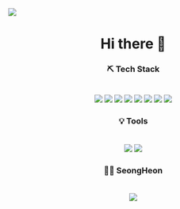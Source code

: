 <img src="https://capsule-render.vercel.app/api?type=wave&color=auto&height=300&section=header&text=SeongHeon%&fontSize=70" />

<h1 align="center">
  Hi there 👋
</h3>

<h3 align="center">⛏ Tech Stack 
  <p align="center">
  </br>
<img src="https://img.shields.io/badge/HTML5-E34F26?style=flat-square&logo=HTML5&logoColor=white"/></a>
<img src="https://img.shields.io/badge/CSS3-1572B6?style=flat-square&logo=CSS3&logoColor=white"/></a>
<img src="https://img.shields.io/badge/JavaScript-F7DF1E?style=flat-square&logo=JavaScript&logoColor=white"/></a>
<img src="https://img.shields.io/badge/React-61DAFB?style=flat-square&logo=React&logoColor=white"/></a>
<img src="https://img.shields.io/badge/Java-007396?style=flat-square&logo=Java&logoColor=white"/></a>
<img src="https://img.shields.io/badge/Spring Boot-6DB33F?style=flat-square&logo=Spring Boot&logoColor=white"/></a>
<img src="https://img.shields.io/badge/jQuery-61DAFB?#0769AD=flat-square&logo=jQuery&logoColor=white"/></a>
<img src="https://img.shields.io/badge/MySQL-4479A1?style=flat-square&logo=MySQL&logoColor=white"/></a>
  </p>
</h3>
<h3 align="center">💡 Tools
  <p align="center">
  </br>
<img src="https://img.shields.io/badge/Visual Studio Code-007ACC?style=flat-square&logo=Visual Studio Code&logoColor=white"/></a>
<img src="https://img.shields.io/badge/IntelliJ IDEA-000000?style=flat-square&logo=IntelliJ IDEA&logoColor=white"/></a>
  </p>
</h3>
<h3 align="center"> 👨‍💼 SeongHeon
  <p align="center">
  </br>
    <a href="mailto:fiia2001@naver.com"><img src="https://img.shields.io/badge/Mail-005FF9?style=flat-square&logo=Mail.Ru&logoColor=white&link=fiia2001@naver.com"/></a>
  </p>
</h3>
